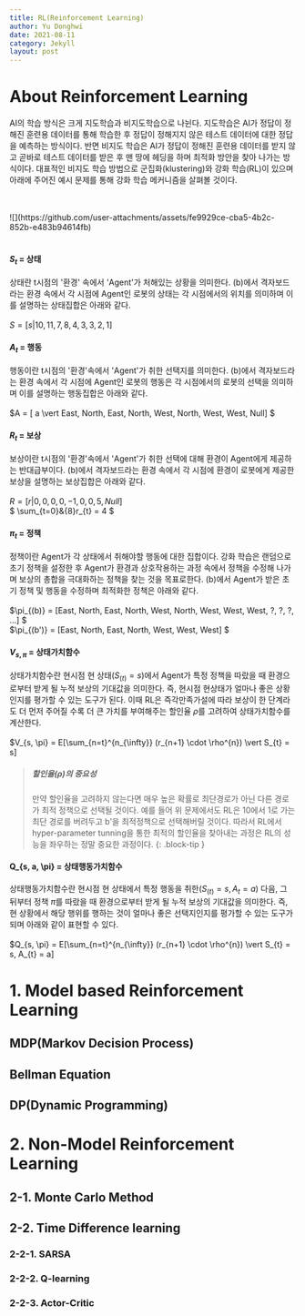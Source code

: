 ```yaml
---
title: RL(Reinforcement Learning)
author: Yu Donghwi
date: 2021-08-11
category: Jekyll
layout: post
---
```


# About Reinforcement Learning

 AI의 학습 방식은 크게 지도학습과 비지도학습으로 나뉜다. 지도학습은 AI가 정답이 정해진 훈련용 데이터를 통해 학습한 후 정답이 정해지지 않은 테스트 데이터에 대한 정답을 예측하는 방식이다. 반면 비지도 학습은 AI가 정답이 정해진 훈련용 데이터를 받지 않고 곧바로 테스트 데이터를 받은 후 맨 땅에 헤딩을 하며 최적화 방안을 찾아 나가는 방식이다. 대표적인 비지도 학습 방법으로 군집화(klustering)와 강화 학습(RL)이 있으며 아래에 주어진 예시 문제를 통해 강화 학습 메커니즘을 살펴볼 것이다.

<br>
<br>
![](https://github.com/user-attachments/assets/fe9929ce-cba5-4b2c-852b-e483b94614fb)
<br>
<br>


#### $S_{t}$ = 상태

상태란 t시점의 '환경' 속에서 'Agent'가 처해있는 상황을 의미한다. (b)에서 격자보드라는 환경 속에서 각 시점에 Agent인 로봇의 상태는 각 시점에서의 위치를 의미하며 이를 설명하는 상태집합은 아래와 같다.
<br>
<br>
$S = [ s \vert 10, 11, 7, 8, 4, 3, 3, 2, 1 ]$

#### $A_{t}$ = 행동

행동이란 t시점의 '환경'속에서 'Agent'가 취한 선택지를 의미한다. (b)에서 격자보드라는 환경 속에서 각 시점에 Agent인 로봇의 행동은 각 시점에서의 로봇의 선택을 의미하며 이를 설명하는 행동집합은 아래와 같다.
<br>
<br>
$A = [ a \vert East, North, East, North, West, North, West, West, Null] $

#### $R_{t}$ = 보상

보상이란 t시점의 '환경'속에서 'Agent'가 취한 선택에 대해 환경이 Agent에게 제공하는 반대급부이다. (b)에서 격자보드라는 환경 속에서 각 시점에 환경이 로봇에게 제공한 보상을 설명하는 보상집합은 아래와 같다. 
<br>
<br>
$R = [ r \vert 0, 0, 0, 0, -1, 0, 0, 5, Null ]$
<br>
$ \sum_{t=0}&{8}r_{t} = 4 $

#### $\pi_{t}$ = 정책

정책이란 Agent가 각 상태에서 취해야할 행동에 대한 집합이다. 강화 학습은 랜덤으로 초기 정책을 설정한 후 Agent가 환경과 상호작용하는 과정 속에서 정책을 수정해 나가며 보상의 총합을 극대화하는 정책을 찾는 것을 목표로한다. (b)에서 Agent가 받은 초기 정책 및 행동을 수정하며 최적화한 정책은 아래와 같다.
<br>
<br>
$\pi_{(b)} = [East, North, East, North, West, North, West, West, West, ?, ?, ?, ...] $
<br>
$\pi_{(b')} = [East, North, East, North, West, West, West] $

#### $V_{s, \pi}$ = 상태가치함수

상태가치함수란 현시점 현 상태($S_(t) = s$)에서 Agent가 특정 정책을 따랐을 때 환경으로부터 받게 될 누적 보상의 기대값을 의미한다. 즉, 현시점 현상태가 얼마나 좋은 상황인지를 평가할 수 있는 도구가 된다. 이때 RL은 즉각만족가설에 따라 보상이 한 단계라도 더 먼저 주어질 수록 더 큰 가치를 부여해주는 할인율 $\rho$를 고려하여 상태가치함수를 계산한다.
<br>
<br>
$V_{s, \pi} = E[\sum_{n=t}^{n_{\infty}} (r_{n+1} \cdot \rho^{n}) \vert S_{t} = s]

>##### 할인율($\rho$)의 중요성
> 
> 만약 할인율을 고려하지 않는다면 매우 높은 확률로 최단경로가 아닌 다른 경로가 최적 정책으로 선택될 것이다. 예를 들어 위 문제에서도 RL은 10에서 1로 가는 최단 경로를 버려두고 b'을 최적정책으로 선택해버릴 것이다. 따라서 RL에서 hyper-parameter tunning을 통한 최적의 할인율을 찾아내는 과정은 RL의 성능을 좌우하는 정말 중요한 과정이다. 
{: .block-tip }

#### Q_{s, a, \pi} = 상태행동가치함수

상태행동가치함수란 현시점 현 상태에서 특정 행동을 취한($S_(t) = s, A_{t} = a$) 다음, 그 뒤부터 정책 $\pi$를 따랐을 때 환경으로부터 받게 될 누적 보상의 기대값을 의미한다. 즉, 현 상황에서 해당 행위를 행하는 것이 얼마나 좋은 선택지인지를 평가할 수 있는 도구가 되며 아래와 같이 표현할 수 있다.
<br>
<br>
$Q_{s, \pi} = E[\sum_{n=t}^{n_{\infty}} (r_{n+1} \cdot \rho^{n}) \vert S_{t} = s, A_{t} = a]




# 1. Model based Reinforcement Learning
## MDP(Markov Decision Process)
## Bellman Equation
## DP(Dynamic Programming)


# 2. Non-Model Reinforcement Learning

## 2-1. Monte Carlo Method

## 2-2. Time Difference learning
### 2-2-1. SARSA
### 2-2-2. Q-learning
### 2-2-3. Actor-Critic
